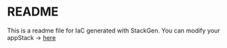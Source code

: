 # README
This is a readme file for IaC generated with StackGen.
You can modify your appStack -> [here](http://main.dev.stackgen.com/appstacks/bd3c0dce-9a38-45b6-af43-2fc0bf4e399f)
